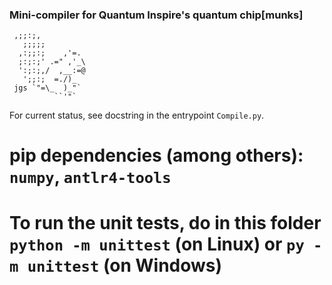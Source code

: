 ### Mini-compiler for Quantum Inspire's quantum chip[munks]

```
 ,;;:;,
   ;;;;;
  ,:;;:;    ,'=.
  ;:;:;' .=" ,'_\
  ':;:;,/  ,__:=@
   ';;:;  =./)_
 jgs `"=\_  )_"`
          ``'"`
```

For current status, see docstring in the entrypoint `Compile.py`.

# pip dependencies (among others): `numpy`, `antlr4-tools`

# To run the unit tests, do in this folder `python -m unittest` (on Linux) or `py -m unittest` (on Windows)

